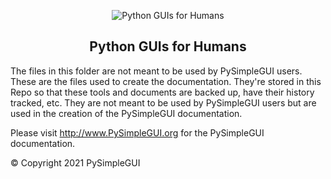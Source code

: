 
<p align="center">
  <img src="https://raw.githubusercontent.com/PySimpleGUI/PySimpleGUI/master/images/for_readme/Logo%20with%20text%20for%20GitHub%20Top.png" alt="Python GUIs for Humans">
  <h2 align="center">Python GUIs for Humans</h2>
</p>

The files in this folder are not meant to be used by PySimpleGUI users.  These are the files used to create the documentation.  They're stored in this Repo so that these tools and documents are backed up, have their history tracked, etc.  They are not meant to be used by PySimpleGUI users but are used in the creation of the PySimpleGUI documentation.

Please visit http://www.PySimpleGUI.org for the PySimpleGUI documentation.


&copy; Copyright 2021 PySimpleGUI